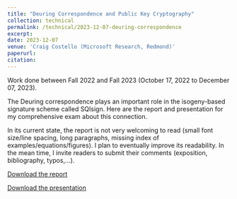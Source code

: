 ```yaml
---
title: "Deuring Correspondence and Public Key Cryptography"
collection: technical
permalink: /technical/2023-12-07-deuring-correspondence
excerpt:
date: 2023-12-07
venue: 'Craig Costello (Microsoft Research, Redmond)'
paperurl: 
citation: 
---
```

Work done between Fall 2022 and Fall 2023 (October 17, 2022 to December 07, 2023).

The Deuring correspondence plays an important role in the isogeny-based signature scheme called SQIsign. Here are the report and presentation for my comprehensive exam about this connection. 

In its current state, the report is not very welcoming to read (small font size/line spacing, long paragraphs, missing index of examples/equations/figures). I plan to eventually improve its readability. In the mean time, I invite readers to submit their comments (exposition, bibliography, typos,...).

[Download the report](http://gkorpal.github.io/files/gaurish_comp_written.pdf)

[Download the presentation](http://gkorpal.github.io/files/gaurish_comp_oral.pdf)
